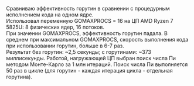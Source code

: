 Сравниваю эффективность горутин в сравнении с процедурным исполнением кода на одном ядре.<br>
Использовал переменную GOMAXPROCS = 16 на ЦП AMD Ryzen 7 5825U: 8 физических ядер, 16 потоков.<br>
При значении GOMAXPROCS, эффективность горутин падала. В среднем при максимальном GOMAXPROCS, скорость выполнения кода при использовании горутин, больше в 6-7 раз.<br>
Результат без горутин: ~2,5 секунды; с горутинами: ~373 миллисекунды.
Работой, нагружающей ЦП выбран поиск числа Пи методом Монте-Карло за 1 млн итераций. Поиск числа Пи выполняется 50 раз в цикле (для горутин - каждая итерация цикла - отдельная горутина).
